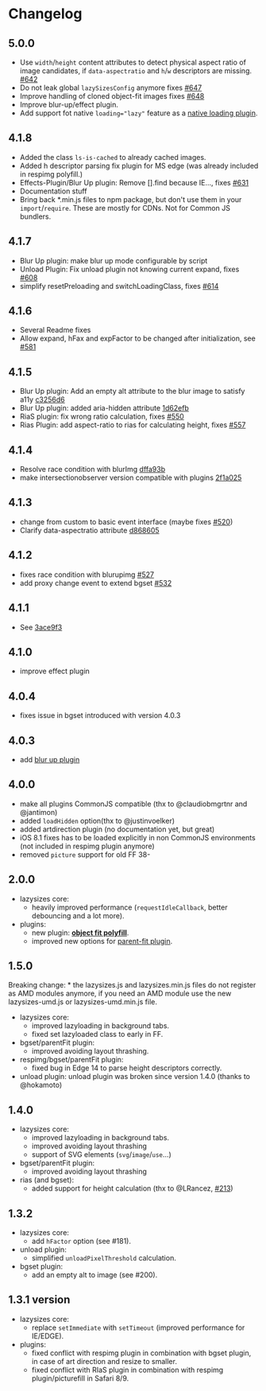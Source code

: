 # Changelog

## 5.0.0

* Use `width`/`height` content attributes to detect physical aspect ratio of image candidates, if `data-aspectratio` and `h`/`w` descriptors are missing. [#642](https://github.com/aFarkas/lazysizes/issues/642)
* Do not leak global `lazySizesConfig` anymore fixes [#647](https://github.com/aFarkas/lazysizes/issues/647)
* Improve handling of cloned object-fit images fixes [#648](https://github.com/aFarkas/lazysizes/issues/648)
* Improve blur-up/effect plugin.
* Add support fot native `loading="lazy"` feature as a [native loading plugin](https://github.com/aFarkas/lazysizes/tree/gh-pages/plugins/native-loading).

## 4.1.8

* Added the class `ls-is-cached` to already cached images.
* Added h descriptor parsing fix plugin for MS edge (was already included in respimg polyfill.)
* Effects-Plugin/Blur Up plugin: Remove [].find because IE..., fixes [#631](https://github.com/aFarkas/lazysizes/issues/631)
* Documentation stuff
* Bring back *.min.js files to npm package, but don't use them in your `import`/`require`. These are mostly for CDNs. Not for Common JS bundlers. 

## 4.1.7

* Blur Up plugin: make blur up mode configurable by script
* Unload Plugin: Fix unload plugin not knowing current expand, fixes [#608](https://github.com/aFarkas/lazysizes/issues/608)
* simplify resetPreloading and switchLoadingClass, fixes [#614](https://github.com/aFarkas/lazysizes/issues/614)

## 4.1.6

* Several Readme fixes
* Allow expand, hFax and expFactor to be changed after initialization, see [#581](https://github.com/aFarkas/lazysizes/issues/581)

## 4.1.5

* Blur Up plugin: Add an empty alt attribute to the blur image to satisfy a11y [c3256d6](https://github.com/aFarkas/lazysizes/commit/c3256d61c002a984ab3e644e922b0fdc052519d8)
* Blur Up plugin: added aria-hidden attribute [1d62efb](https://github.com/aFarkas/lazysizes/commit/1d62efb352f579d4505bd3d76d8166db2db9481f)
* RiaS plugin: fix wrong ratio calculation, fixes [#550](https://github.com/aFarkas/lazysizes/issues/550)
* Rias Plugin: add aspect-ratio to rias for calculating height, fixes [#557](https://github.com/aFarkas/lazysizes/issues/557)

## 4.1.4

* Resolve race condition with blurImg [dffa93b](https://github.com/aFarkas/lazysizes/commit/dffa93b804302363aceb7dc814b01629014ed03b)
* make intersectionobserver version compatible with plugins [2f1a025](https://github.com/aFarkas/lazysizes/commit/2f1a02531eb96e828d42fb7877e776b810d7f346)

## 4.1.3

* change from custom to basic event interface (maybe fixes [#520](https://github.com/aFarkas/lazysizes/issues/527))
* Clarify data-aspectratio attribute [d868605](https://github.com/aFarkas/lazysizes/commit/d8686050adeb68aae14e522bed12d68ab00b7595)

## 4.1.2

* fixes race condition with blurupimg [#527](https://github.com/aFarkas/lazysizes/issues/527)
* add proxy change event to extend bgset [#532](https://github.com/aFarkas/lazysizes/issues/532)


## 4.1.1

* See [3ace9f3](https://github.com/aFarkas/lazysizes/commit/3ace9f359617409fe2824311032439fcf76a7c99)

## 4.1.0

* improve effect plugin

## 4.0.4

* fixes issue in bgset introduced with version 4.0.3

## 4.0.3

* add [blur up plugin](https://jsfiddle.net/trixta/v0oq0412/embedded/result/)

## 4.0.0

* make all plugins CommonJS compatible (thx to @claudiobmgrtnr and @jantimon)
* added `loadHidden` option(thx to @justinvoelker)
* added artdirection plugin (no documentation yet, but great)
* iOS 8.1 fixes has to be loaded explicitly in non CommonJS environments (not included in respimg plugin anymore)
* removed `picture` support for old FF 38-

## 2.0.0

* lazysizes core:
	* heavily improved performance (`requestIdleCallback`, better debouncing and a lot more).
* plugins:
	* new plugin: [**object fit polyfill**](plugins/object-fit).
	* improved new options for [parent-fit plugin](plugins/parent-fit).

## 1.5.0
Breaking change:
	* the lazysizes.js and lazysizes.min.js files do not register as AMD modules anymore, if you need an AMD module use the new lazysizes-umd.js or lazysizes-umd.min.js file.
* lazysizes core:
	* improved lazyloading in background tabs.
	* fixed set lazyloaded class to early in FF.
* bgset/parentFit plugin:
	* improved avoiding layout thrashing.
* respimg/bgset/parentFit plugin:
	* fixed bug in Edge 14 to parse height descriptors correctly.
* unload plugin:
	unload plugin was broken since version 1.4.0 (thanks to @hokamoto)

## 1.4.0
* lazysizes core:
	* improved lazyloading in background tabs.
	* improved avoiding layout thrashing
	* support of SVG elements (`svg`/`image`/`use`...)
* bgset/parentFit plugin:
	* improved avoiding layout thrashing
* rias (and bgset):
	* added support for height calculation (thx to @LRancez, [#213](https://github.com/aFarkas/lazysizes/pull/213))

## 1.3.2

* lazysizes core:
	* add `hFactor` option (see #181).
* unload plugin:
	* simplified `unloadPixelThreshold` calculation.
* bgset plugin:
	* add an empty alt to image (see #200).

## 1.3.1 version

* lazysizes core:
	* replace `setImmediate` with `setTimeout` (improved performance for IE/EDGE).
* plugins:
	* fixed conflict with respimg plugin in combination with bgset plugin, in case of art direction and resize to smaller.
	* fixed conflict with RIaS plugin in combination with respimg plugin/picturefill in Safari 8/9.
